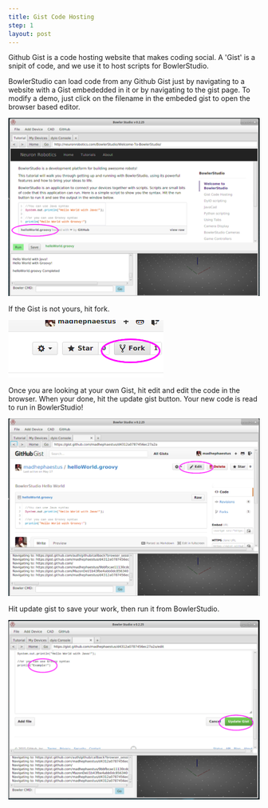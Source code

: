 ```yaml
---
title: Gist Code Hosting
step: 1
layout: post
---
```


Github Gist is a code hosting website that makes coding social. A 'Gist' is a snipit of code, and we use it to host scripts for BowlerStudio.

BowlerStudio can load code from any Github Gist just by navigating to a website with a Gist embededded in it or by navigating to the gist page. To modify a demo, just click on the filename in the embeded gist to open the browser based editor.

<img src="/img/bowlerstudioscreengrab/clickonname.png" alt="BowlerStudio Screen Cap" class="img-responsive" >

If the Gist is not yours, hit fork.

<img src="/img/bowlerstudioscreengrab/fork.png" alt="BowlerStudio Screen Cap" class="img-responsive" >

Once you are looking at your own Gist, hit edit and edit the code in the browser. When your done, hit the update gist button. Your new code is read to run in BowlerStudio!

<img src="/img/bowlerstudioscreengrab/editGist.png" alt="BowlerStudio Screen Cap" class="img-responsive" >

Hit update gist to save your work, then run it from BowlerStudio.

<img src="/img/bowlerstudioscreengrab/updateGist.png" alt="BowlerStudio Screen Cap" class="img-responsive" >
